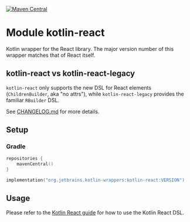 [![Maven Central](https://img.shields.io/maven-central/v/org.jetbrains.kotlin-wrappers/kotlin-react)](https://search.maven.org/artifact/org.jetbrains.kotlin-wrappers/kotlin-react)

# Module kotlin-react

Kotlin wrapper for the React library. The major version number of this wrapper matches that of React itself.

## kotlin-react vs kotlin-react-legacy

`kotlin-react` only supports the new DSL for React elements (`ChildrenBuilder`, aka "no attrs"),
while `kotlin-react-legacy` provides the familiar `RBuilder` DSL.

See [CHANGELOG.md](../CHANGELOG.md#pre282) for more details.

## Setup

### Gradle

```kotlin
repositories {
    mavenCentral()
}

implementation("org.jetbrains.kotlin-wrappers:kotlin-react:VERSION")
```

## Usage

Please refer to the [Kotlin React guide](../docs/guide/react.md) for how to use the Kotlin React DSL.
